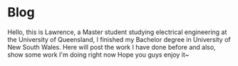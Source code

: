 # Blog
Hello, this is Lawrence, a Master student studying electrical engineering at the University of Queensland, I finished my Bachelor degree in University of New South Wales.
Here will post the work I have done before and also, show some work I'm doing right now
Hope you guys enjoy it~
